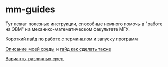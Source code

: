 # mm-guides

Тут лежат полезные инструкции, способные немного помочь в "работе на ЭВМ" на механико-математическом факультете МГУ.

[Короткий гайд по работе с терминалом и запуску программ](terminal-tiny-guide.md)

[Описание моей среды](my-stack.md) и [гайд как сделать также](my-stack-guide.md)

[Варианты различных сред](stack-list.md)
